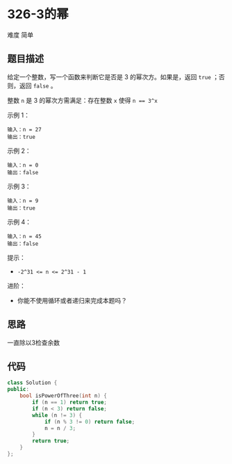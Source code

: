 # 326-3的幂

难度 简单



## 题目描述

给定一个整数，写一个函数来判断它是否是 3 的幂次方。如果是，返回 `true` ；否则，返回 `false` 。

整数 `n` 是 3 的幂次方需满足：存在整数 `x` 使得 `n == 3^x`

示例 1：
```
输入：n = 27
输出：true
```
示例 2：
```
输入：n = 0
输出：false
```
示例 3：
```
输入：n = 9
输出：true
```
示例 4：
```
输入：n = 45
输出：false
```

提示：

- `-2^31 <= n <= 2^31 - 1`


进阶：

- 你能不使用循环或者递归来完成本题吗？



## 思路

一直除以3检查余数



## 代码

```c++
class Solution {
public:
    bool isPowerOfThree(int n) {
        if (n == 1) return true;
        if (n < 3) return false;
        while (n != 3) {
            if (n % 3 != 0) return false;
            n = n / 3;
        }
        return true;
    }
};
```

